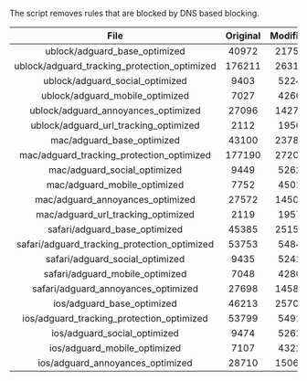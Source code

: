 The script removes rules that are blocked by DNS based blocking.


| File | Original | Modified |
|:----:|:-----:|:-----:|
| ublock/adguard_base_optimized | 40972 | 21754 |
| ublock/adguard_tracking_protection_optimized | 176211 | 26313 |
| ublock/adguard_social_optimized | 9403 | 5224 |
| ublock/adguard_mobile_optimized | 7027 | 4260 |
| ublock/adguard_annoyances_optimized | 27096 | 14275 |
| ublock/adguard_url_tracking_optimized | 2112 | 1950 |
| mac/adguard_base_optimized | 43100 | 23780 |
| mac/adguard_tracking_protection_optimized | 177190 | 27205 |
| mac/adguard_social_optimized | 9449 | 5262 |
| mac/adguard_mobile_optimized | 7752 | 4501 |
| mac/adguard_annoyances_optimized | 27572 | 14508 |
| mac/adguard_url_tracking_optimized | 2119 | 1957 |
| safari/adguard_base_optimized | 45385 | 25155 |
| safari/adguard_tracking_protection_optimized | 53753 | 5484 |
| safari/adguard_social_optimized | 9435 | 5242 |
| safari/adguard_mobile_optimized | 7048 | 4280 |
| safari/adguard_annoyances_optimized | 27698 | 14581 |
| ios/adguard_base_optimized | 46213 | 25708 |
| ios/adguard_tracking_protection_optimized | 53799 | 5491 |
| ios/adguard_social_optimized | 9474 | 5262 |
| ios/adguard_mobile_optimized | 7107 | 4322 |
| ios/adguard_annoyances_optimized | 28710 | 15068 |
